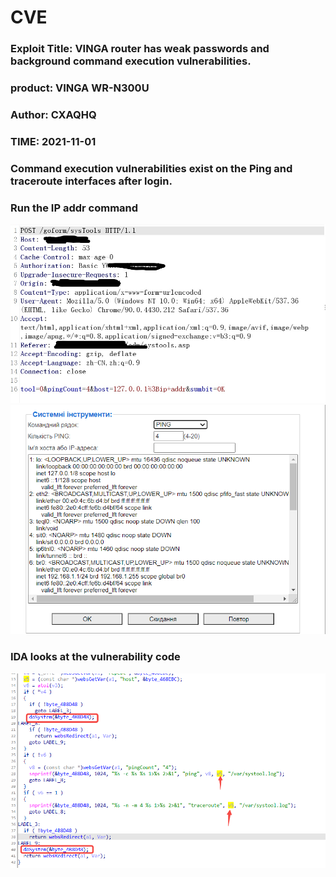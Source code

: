 # CVE


### Exploit Title: VINGA router has weak passwords and background command execution vulnerabilities.
### product: VINGA WR-N300U 
### Author: CXAQHQ
### TIME: 2021-11-01

### Command execution vulnerabilities exist on the Ping and traceroute interfaces after login.
### Run the IP addr command
![avatar](post.jpg)
![avatar](222.png)


### IDA looks at the vulnerability code
![avatar](333.png)

